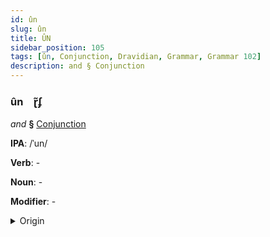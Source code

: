 ```yaml
---
id: ûn
slug: ûn
title: ÛN
sidebar_position: 105
tags: [ûn, Conjunction, Dravidian, Grammar, Grammar 102]
description: and § Conjunction
---
```


### ûn&emsp;<span kind="abugida">ɽ̃ʄ</span>

*and* **§** [Conjunction](../../tags/Conjunction)

**IPA**: /ˈun/

**Verb**: -

**Noun**: -

**Modifier**: -

<details>
    <summary>Origin</summary>
    Malayalam ഉം uṁ /um/<br/>
    <em>Dravidian Language Family</em>
</details>